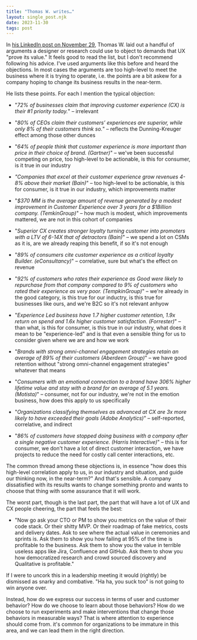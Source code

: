 ```yaml
---
title: "Thomas W. writes…"
layout: single_post.njk
date: 2023-11-30
tags: post
---
```


In [his LinkedIn post on November 29](https://www.linkedin.com/posts/thomasianwilson_next-time-someone-questions-you-as-a-researcher-activity-7136002995019780096-z-0W/), Thomas W. laid out a handful of arguments a designer or research could use to object to demands that UX "prove its value." It feels good to read the list, but I don't recommend following his advice. I've used arguments like this before and heard the objections. In most cases the arguments are too high-level to meet the business where it is trying to operate, i.e. the points are a bit askew for a company hoping to change its business results in the near-term.

He lists these points. For each I mention the typical objection:

- "_72% of businesses claim that improving customer experience (CX) is their #1 priority today._" – irrelevant

- "_80% of CEOs claim their customers’ experiences are superior, while only 8% of their customers think so._" – reflects the Dunning-Kreuger effect among those other dunces

- "_64% of people think that customer experience is more important than price in their choice of brand. (Gartner)_" – we've been successful competing on price, too high-level to be actionable, is this for consumer, is it true in our industry

- _"Companies that excel at their customer experience grow revenues 4-8% above their market (Bain)_" – too high-level to be actionable, is this for consumer, is it true in our industry, which improvements matter

- "_$370 MM is the average amount of revenue generated by a modest improvement in Customer Experience over 3 years for a $1Billion company. (TemkinGroup)_" – how much is modest, which improvements mattered, we are not in this cohort of companies

- "_Superior CX creates stronger loyalty turning customer into promoters with a LTV of 6-14X that of detractors (Bain)_" – we spend a lot on CSMs as it is, are we already reaping this benefit, if so it's not enough

- "_89% of consumers cite customer experience as a critical loyalty Builder. (eConsultancy)_" – correlative, sure but what's the effect on revenue

- "_92% of customers who rates their experience as Good were likely to repurchase from that company compared to 9% of customers who rated their experience as very poor. (TempkinGroup)_" – we're already in the good category, is this true for our inductry, is this true for businesses like ours, and we're B2C so it's not relevant anhyow

- "_Experience Led business have 1.7 higher customer retention, 1.9x return on spend and 1.6x higher customer satisfaction. (Forrester)_" – than what, is this for consumer, is this true in our industry, what does it mean to be "experience-led" and is that even a sensible thing for us to consider given where we are and how we work

- "_Brands with strong omni-channel engagement strategies retain an average of 89% of their customers (Aberdeen Group)_" – we have good retention without "strong omni-channel engagement strategies" whatever that means

- "_Consumers with an emotional connection to a brand have 306% higher lifetime value and stay with a brand for an average of 5.1 years. (Motista)_" – consumer, not for our industry, we're not in the emotion business, how does this apply to us specifically

- "_Organizations classifying themselves as advanced at CX are 3x more likely to have exceeded their goals (Adobe Analytics)_" – self-reported, correlative, and indirect

- "_86% of customers have stopped doing business with a company after a single negative customer experience. (Harris Interactive)_" – this is for consumer, we don't have a lot of direct customer interaction, we have projects to reduce the need for costly call center interactions, etc.

The common thread among these objections is, in essence "how does this high-level correlation apply to us, in our industry and situation, and guide our thinking now, in the near-term?" And that's sensible. A company dissatisfied with its results wants to change something pronto and wants to choose that thing with some assurance that it will work.

The worst part, though is the last part, the part that will have a lot of UX and CX people cheering, the part that feels the best:

- "Now go ask your CTO or PM to show you metrics on the value of their code stack. Or their shitty MVP. Or their roadmap of fake metrics, costs and delivery dates. Ask to see where the actual value in ceremonies and sprints is. Ask them to show you how failing at 95% of the time is profitable to the business. Ask them to show you the value in terrible useless apps like Jira, Confluence and GitHub. Ask them to show you how democratized research and crowd sourced discovery and Qualitative is profitable."

If I were to uncork this in a leadership meeting it would (rightly) be dismissed as snarky and combative. "Ha ha, you suck too" is not going to win anyone over.

Instead, how do we express our success in terms of user and customer behavior? How do we choose to learn about those behaviors? How do we choose to run experiments and make interventions that change those behaviors in measurable ways? That is where attention to experience should come from. it's common for organizations to be immature in this area, and we can lead them in the right direction.
